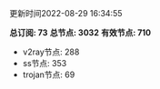 更新时间2022-08-29 16:34:55

**总订阅: 73**
**总节点: 3032**
**有效节点: 710**
- v2ray节点: 288
- ss节点: 353
- trojan节点: 69
